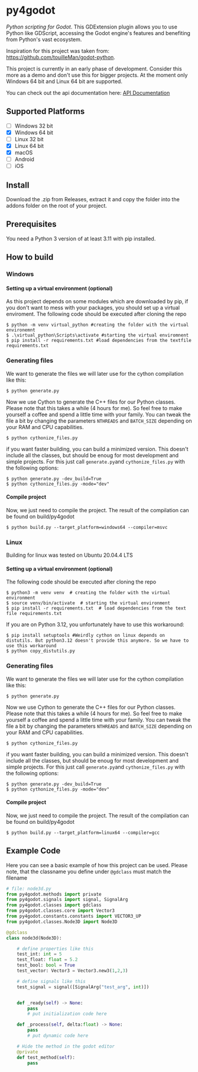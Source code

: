# py4godot
*Python scripting for Godot*. This GDExtension plugin allows you to use Python like GDScript, accessing the Godot engine's features and benefiting from Python's vast ecosystem.

Inspiration for this project was taken from: https://github.com/touilleMan/godot-python.

This project is currently in an early phase of development. Consider this more as a demo and don't use this for bigger projects. At the moment only Windows 64 bit and Linux 64 bit are supported.

You can check out the api documentation here: [API Documentation](https://github.com/niklas2902/py4godot/wiki/API-Documentation)

## Supported Platforms
- [ ] Windows 32 bit
- [x] Windows 64 bit
- [ ] Linux 32 bit
- [x] Linux 64 bit
- [x] macOS
- [ ] Android
- [ ] iOS

## Install
Download the .zip from Releases, extract it and copy the folder into the addons folder on the root of your project.
## Prerequisites
You need a Python 3 version of at least 3.11 with pip installed.

## How to build

### Windows
#### Setting up a virtual environment (optional)
As this project depends on some modules which are downloaded by pip, if you don't want to mess with your packages, you should set up a virtual enviroment.
The following code should be executed after cloning the repo
```console
$ python -m venv virtual_python #creating the folder with the virtual environemnt
$ .\virtual_python\Scripts\activate #starting the virtual enviromnent 
$ pip install -r requirements.txt #load dependencies from the textfile requirements.txt

```
### Generating files
We want to generate the files we will later use for the cython compilation like this:
```console
$ python generate.py
```

Now we use Cython to generate the C++ files for our Python classes. 
Please note that this takes a while (4 hours for me). So feel free to make yourself a coffee and spend a little time with your family.
You can tweak the file a bit by changing the parameters `NTHREADS` and `BATCH_SIZE`
depending on your RAM and CPU capabilities.
```console
$ python cythonize_files.py
```

if you want faster building, you can build a minimized version. This doesn't include all the classes, but should be enoug for most development and simple projects. For this just call `generate.py`and `cythonize_files.py` with the following options:
```console
$ python generate.py -dev_build=True
$ python cythonize_files.py -mode="dev"
```

#### Compile project
Now, we just need to compile the project. The result of the compilation can be found on build/py4godot
```console
$ python build.py --target_platform=windows64 --compiler=msvc 
```

### Linux
Building for linux was tested on Ubuntu 20.04.4 LTS
#### Setting up a virtual environment (optional)
The following code should be executed after cloning the repo
```console
$ python3 -m venv venv  # creating the folder with the virtual environment
$ source venv/bin/activate  # starting the virtual environment
$ pip install -r requirements.txt  # load dependencies from the text file requirements.txt
```
If you are on Python 3.12, you unfortunately have to use this workaround:
```console
$ pip install setuptools #Weirdly cython on linux depends on distutils. But python3.12 doesn't provide this anymore. So we have to use this workaround
$ python copy_distutils.py
```
### Generating files
We want to generate the files we will later use for the cython compilation like this:
```console
$ python generate.py
```

Now we use Cython to generate the C++ files for our Python classes. 
Please note that this takes a while (4 hours for me). So feel free to make yourself a coffee and spend a little time with your family.
You can tweak the file a bit by changing the parameters `NTHREADS` and `BATCH_SIZE`
depending on your RAM and CPU capabilities.
```console
$ python cythonize_files.py
```
if you want faster building, you can build a minimized version. This doesn't include all the classes, but should be enoug for most development and simple projects. For this just call `generate.py`and `cythonize_files.py` with the following options:
```console
$ python generate.py -dev_build=True
$ python cythonize_files.py -mode="dev"
```

#### Compile project
Now, we just need to compile the project. The result of the compilation can be found on build/py4godot
```console
$ python build.py --target_platform=linux64 --compiler=gcc 
```
## Example Code
Here you can see a basic example of how this project can be used. 
Please note, that the classname you define under `@gdclass` must match the filename
```python 
# file: node3d.py
from py4godot.methods import private
from py4godot.signals import signal, SignalArg
from py4godot.classes import gdclass
from py4godot.classes.core import Vector3
from py4godot.constants.constants import VECTOR3_UP
from py4godot.classes.Node3D import Node3D

@gdclass
class node3d(Node3D):

	# define properties like this
	test_int: int = 5
	test_float: float = 5.2
	test_bool: bool = True
	test_vector: Vector3 = Vector3.new3(1,2,3)

	# define signals like this
	test_signal = signal([SignalArg("test_arg", int)])


	def _ready(self) -> None:
		pass
		# put initialization code here

	def _process(self, delta:float) -> None:
		pass
		# put dynamic code here

	# Hide the method in the godot editor
	@private
	def test_method(self):
		pass
```


